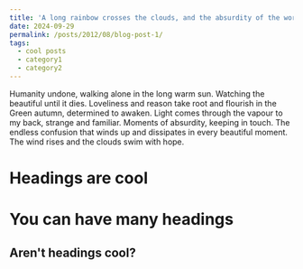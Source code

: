 ```yaml
---
title: 'A long rainbow crosses the clouds, and the absurdity of the world is not changed.'
date: 2024-09-29
permalink: /posts/2012/08/blog-post-1/
tags:
  - cool posts
  - category1
  - category2
---
```


Humanity undone, walking alone in the long warm sun.
Watching the beautiful until it dies.
Loveliness and reason take root and flourish in the
Green autumn, determined to awaken.
Light comes through the vapour to my back, strange and familiar.
Moments of absurdity, keeping in touch.
The endless confusion that winds up and dissipates in every beautiful moment.
The wind rises and the clouds swim with hope.

Headings are cool
======

You can have many headings
======

Aren't headings cool?
------
